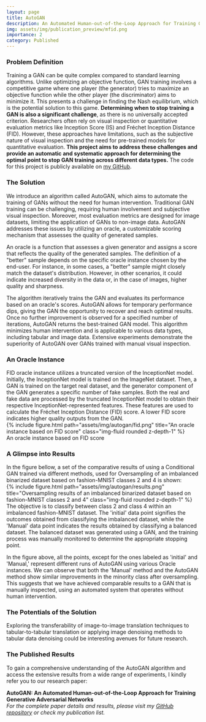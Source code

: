 ```yaml
---
layout: page
title: AutoGAN 
description: An Automated Human-out-of-the-Loop Approach for Training Generative Adversarial Networks
img: assets/img/publication_preview/mfid.png
importance: 2
category: Published
---
```


<h3>Problem Definition</h3>

Training a GAN can be quite complex compared to standard learning algorithms. Unlike optimizing an objective function, GAN training involves a competitive game where one player (the generator) tries to maximize an objective function while the other player (the discriminator) aims to minimize it. This presents a challenge in finding the Nash equilibrium, which is the potential solution to this game. <strong> Determining when to stop training a GAN is also a significant challenge</strong>, as there is no universally accepted criterion. Researchers often rely on visual inspection or quantitative evaluation metrics like Inception Score (IS) and Fréchet Inception Distance (FID). However, these approaches have limitations, such as the subjective nature of visual inspection and the need for pre-trained models for quantitative evaluation. <strong>This project aims to address these challenges and provide an automatic and systematic approach for determining the optimal point to stop GAN training across different data types.</strong> The code for this project is publicly available on <a href="https://github.com/enazari/autoGAN" style=" text-decoration: underline;">my GitHub</a>.

<h3>The Solution</h3>

We introduce an algorithm called AutoGAN, which aims to automate the training of GANs without the need for human intervention. Traditional GAN training can be challenging, requiring human involvement and subjective visual inspection. Moreover, most evaluation metrics are designed for image datasets, limiting the application of GANs to non-image data. AutoGAN addresses these issues by utilizing an oracle, a customizable scoring mechanism that assesses the quality of generated samples. 

An oracle is a function that assesses a given generator and assigns a score that reflects the quality of the generated samples. The definition of a "better" sample depends on the specific oracle instance chosen by the end-user. For instance, in some cases, a "better" sample might closely match the dataset's distribution. However, in other scenarios, it could indicate increased diversity in the data or, in the case of images, higher quality and sharpness. 

The algorithm iteratively trains the GAN and evaluates its performance based on an oracle's scores. AutoGAN allows for temporary performance dips, giving the GAN the opportunity to recover and reach optimal results. Once no further improvement is observed for a specified number of iterations, AutoGAN returns the best-trained GAN model. This algorithm minimizes human intervention and is applicable to various data types, including tabular and image data. Extensive experiments demonstrate the superiority of AutoGAN over GANs trained with manual visual inspection.



<h3>An Oracle Instance</h3>
FID oracle instance utilizes a truncated version of the InceptionNet model. Initially, the InceptionNet model is trained on the ImageNet dataset. Then, a GAN is trained on the target real dataset, and the generator component of the GAN generates a specific number of fake samples. Both the real and fake data are processed by the truncated InceptionNet model to obtain their respective InceptionNet-represented features. These features are used to calculate the Fréchet Inception Distance (FID) score. A lower FID score indicates higher quality outputs from the GAN.
<div class="row">
    <div class='container' style='max-width: 100%;'>
    <div class="col-sm mt-3 mt-md-0">
        {% include figure.html path="assets/img/autogan/fid.png" title="An oracle instance based on FID score" class="img-fluid rounded z-depth-1" %}
    </div>
        </div>

</div>
<div class="caption">
    An oracle instance based on FID score
</div>

<h3>A Glimpse into Results</h3>
In the figure bellow, a set of the comparative results of using a Conditional GAN trained via different methods, used for Oversampling of an imbalanced binarized dataset based on fashion-MNIST classes 2 and 4 is shown:
<div class="row">
    <div class='container' style='max-width: 100%;'>
    <div class="col-sm mt-3 mt-md-0">
        {% include figure.html path="assets/img/autogan/results.png" title="Oversampling results of an imbalanced binarized dataset based on fashion-MNIST classes 2 and 4" class="img-fluid rounded z-depth-1" %}
    </div>
        </div>

</div>
<div class="caption">
    The objective is to classify between class 2 and class 4 within an imbalanced fashion-MNIST dataset. The 'initial' data point signifies the outcomes obtained from classifying the imbalanced dataset, while the 'Manual' data point indicates the results obtained by classifying a balanced dataset. The balanced dataset was generated using a GAN, and the training process was manually monitored to determine the appropriate stopping point.
</div>

In the figure above, all the points, except for the ones labeled as 'initial' and 'Manual,' represent different runs of AutoGAN using various Oracle instances. We can observe that both the 'Manual' method and the AutoGAN method show similar improvements in the minority class after oversampling. This suggests that we have achieved comparable results to a GAN that is manually inspected, using an automated system that operates without human intervention.

<h3>The Potentials of the Solution</h3>
Exploring the transferability of image-to-image translation techniques to tabular-to-tabular translation or applying image denoising methods to tabular data denoising could be interesting avenues for future research.


<h3>The Published Results</h3>
To gain a comprehensive understanding of the AutoGAN algorithm and access the extensive results from a wide range of experiments, I kindly refer you to our research paper:

<div class='container'>
<div class="publications">
  <p><strong>AutoGAN: An Automated Human-out-of-the-Loop Approach for Training Generative Adversarial Networks</strong><br>
  <em>For the complete paper details and results, please visit my <a href="https://github.com/enazari/autoGAN" style="text-decoration: underline;">GitHub repository</a> or check my publication list.</em></p>
</div>
</div>



